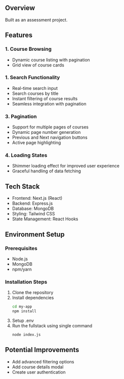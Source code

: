 
## Overview
Built as an assessment project.

## Features

### 1. Course Browsing
- Dynamic course listing with pagination
- Grid view of course cards

### 1. Search Functionality
- Real-time search input
- Search courses by title
- Instant filtering of course results
- Seamless integration with pagination

### 3. Pagination
- Support for multiple pages of courses
- Dynamic page number generation
- Previous and Next navigation buttons
- Active page highlighting

### 4. Loading States
- Shimmer loading effect for improved user experience
- Graceful handling of data fetching


## Tech Stack
- Frontend: Next.js (React)
- Backend: Express.js
- Database: MongoDB
- Styling: Tailwind CSS
- State Management: React Hooks


## Environment Setup

### Prerequisites
- Node.js
- MongoDB
- npm/yarn

### Installation Steps
1. Clone the repository
2. Install dependencies
   ```bash
   cd my-app
   npm install
   ```
4. Setup .env
5. Run the fullstack using single command
   ```bash
   node index.js
   ```
 

## Potential Improvements
- Add advanced filtering options
- Add course details modal
- Create user authentication

